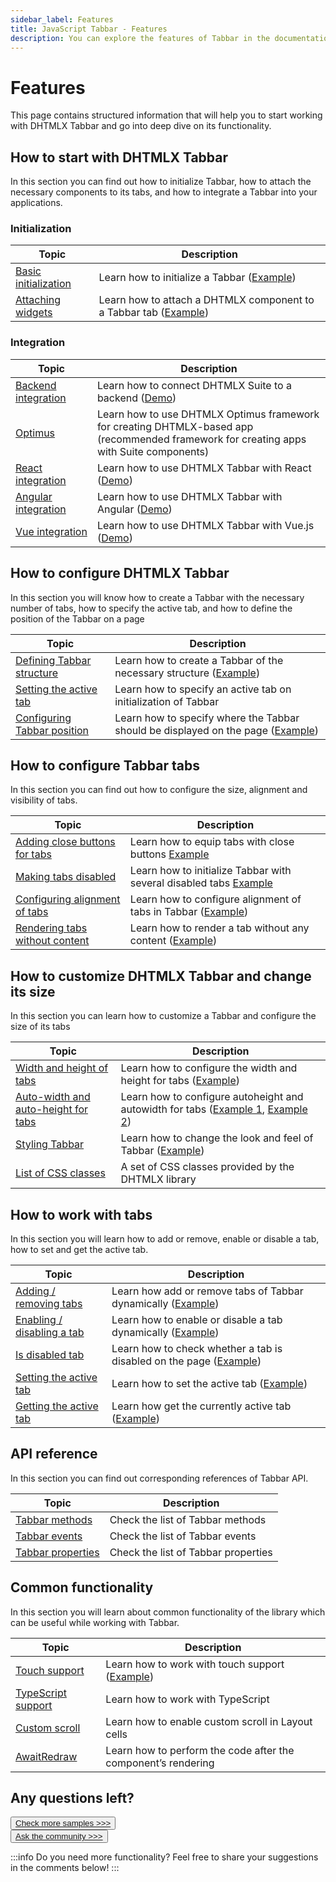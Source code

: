 ```yaml
---
sidebar_label: Features
title: JavaScript Tabbar - Features 
description: You can explore the features of Tabbar in the documentation of the DHTMLX JavaScript UI library. Browse developer guides and API reference, try out code examples and live demos, and download a free 30-day evaluation version of DHTMLX Suite 7.
---
```


# Features

This page contains structured information that will help you to start working with DHTMLX Tabbar and go into deep dive on its functionality.

## How to start with DHTMLX Tabbar

In this section you can find out how to initialize Tabbar, how to attach the necessary components to its tabs, and how to integrate a Tabbar into your applications.

### Initialization

| Topic                                                                     | Description                                                                                             |
| ------------------------------------------------------------------------- | ------------------------------------------------------------------------------------------------------- |
| [Basic initialization](../init/)                                          | Learn how to initialize a Tabbar ([Example](https://snippet.dhtmlx.com/uysfjo5z))                       |
| [Attaching widgets](../work_with_tabbar/#attaching-a-component-to-a-cell) | Learn how to attach a DHTMLX component to a Tabbar tab ([Example](https://snippet.dhtmlx.com/o1jwmw1l)) |

### Integration

| Topic                                                   | Description                                                                                                                                  |
| ------------------------------------------------------- | -------------------------------------------------------------------------------------------------------------------------------------------- |
| [Backend integration](integration/suite_and_backend.md) | Learn how to connect DHTMLX Suite to a backend  ([Demo](https://github.com/DHTMLX/nodejs-suite-demo))                                        |
| [Optimus](optimus_guides.md)                            | Learn how to use DHTMLX Optimus framework for creating  DHTMLX-based app <br>(recommended framework for creating apps with Suite components) |
| [React integration](integration/suite_and_react.md)     | Learn how to use DHTMLX Tabbar with React ([Demo](https://github.com/DHTMLX/react-widgets))                                                  |
| [Angular integration](integration/suite_and_angular.md) | Learn how to use DHTMLX Tabbar with Angular ([Demo](https://github.com/DHTMLX/angular-suite-demo))                                           |
| [Vue integration](integration/suite_and_vue.md)         | Learn how to use DHTMLX Tabbar with Vue.js ([Demo](https://github.com/DHTMLX/vue-suite-demo))                                                |

## How to configure DHTMLX Tabbar 

In this section you will know how to create a Tabbar with the necessary number of tabs, how to specify the active tab, and how to define the position of the Tabbar on a page

| Topic                                                                    | Description                                                                                                             |
| ------------------------------------------------------------------------ | ----------------------------------------------------------------------------------------------------------------------- |
| [Defining Tabbar structure](../configuring_tabbar/#structure-of-tabs)    | Learn how to create a Tabbar of the necessary structure ([Example](https://snippet.dhtmlx.com/uysfjo5z?text=#tabbar))   |
| [Setting the active tab](../api/tabbar_activetab_config/)                | Learn how to specify an active tab on initialization of Tabbar                                                          |
| [Configuring Tabbar position](../configuring_tabbar/#position-of-tabbar) | Learn how to specify where the Tabbar should be displayed on the page  ([Example](https://snippet.dhtmlx.com/xq6k0tts)) |

## How to configure Tabbar tabs 

In this section you can find out how to configure the size, alignment and visibility of tabs.

| Topic                                                                                     | Description                                                                                                                                                   |
| ----------------------------------------------------------------------------------------- | ------------------------------------------------------------------------------------------------------------------------------------------------------------- |
| [Adding close buttons for tabs](../configuring_tabbar/#close-buttons-for-tabs)            | Learn how to equip tabs with close buttons  [Example](https://snippet.dhtmlx.com/xqthiy66)                                                                    |
| [Making tabs disabled](../configuring_tabbar/#disabled-tabs)                              | Learn how to initialize Tabbar with several disabled tabs [Example](https://snippet.dhtmlx.com/xqthiy66)                                                      |
| [Configuring alignment of tabs](../configuring_tabbar/#alignment)                         | Learn how to configure alignment of tabs in Tabbar ([Example](https://snippet.dhtmlx.com/bctscs71))                                                           |
| [Rendering tabs without content](../configuring_tabbar/#tabs-without-content)             | Learn how to render a tab without any content ([Example](https://snippet.dhtmlx.com/7jzrifql))                                                                |



## How to customize DHTMLX Tabbar and change its size

In this section you can learn how to customize a Tabbar and configure the size of its tabs

| Topic                                               | Description                                                                                       |
| --------------------------------------------------- | ------------------------------------------------------------------------------------------------- |
| [Width and height of tabs](../configuring_tabbar/#size-of-tabs)                          | Learn how to configure the width and height for tabs ([Example](https://snippet.dhtmlx.com/yy841z3j))                                                         |
| [Auto-width and auto-height for tabs](../configuring_tabbar/#autosize-for-tabs) | Learn how to configure autoheight and autowidth for tabs ([Example 1](https://snippet.dhtmlx.com/mlzko8am), [Example 2](https://snippet.dhtmlx.com/pqvycp1c)) |
| [Styling Tabbar](../customization/#styling-tabbar)  | Learn how to change the look and feel of Tabbar  ([Example](https://snippet.dhtmlx.com/47en9f0a)) |
| [List of CSS classes](../../helpers/base_elements/) | A set of CSS classes provided by the DHTMLX library                                               |


## How to work with tabs

In this section you will learn how to add or remove, enable or disable a tab, how to set and get the active tab.

| Topic                                                                        | Description                                                                                               |
| ---------------------------------------------------------------------------- | --------------------------------------------------------------------------------------------------------- |
| [Adding / removing tabs](../work_with_tabbar/#addingremoving-tabs)           | Learn how add or remove tabs of Tabbar dynamically ([Example](https://snippet.dhtmlx.com/z5vjj83y))       |
| [Enabling / disabling a tab](../work_with_tabbar/#enablingdisabling-a-tab)   | Learn how to enable or disable a tab dynamically ([Example](https://snippet.dhtmlx.com/9l3egq3z))         |
| [Is disabled tab](../work_with_tabbar/#checking-if-a-tab-is-disabled)        | Learn how to check whether a tab is disabled on the page ([Example](https://snippet.dhtmlx.com/86er2y7m)) |
| [Setting the active tab](../work_with_tabbar/#settinggetting-the-active-tab) | Learn how to set the active tab ([Example](https://snippet.dhtmlx.com/u9ryz38f))                          |
| [Getting the active tab](../work_with_tabbar/#settinggetting-the-active-tab) | Learn how get the currently active tab ([Example](https://snippet.dhtmlx.com/xpvkcwiu))                   |


## API reference

In this section you can find out corresponding references of Tabbar API.

| Topic                                                  | Description                         |
| ------------------------------------------------------ | ----------------------------------- |
| [Tabbar methods](../../category/tabbar-methods/)       | Check the list of Tabbar methods    |
| [Tabbar events](../../category/tabbar-events/)         | Check the list of Tabbar events     |
| [Tabbar properties](../../category/tabbar-properties/) | Check the list of Tabbar properties |


## Common functionality

In this section you will learn about common functionality of the library which can be useful while working with Tabbar.

| Topic                                                         | Description                                                                             |
| ------------------------------------------------------------- | --------------------------------------------------------------------------------------- |
| [Touch support](../../common_features/touch_support/)         | Learn how to work with touch support   ([Example](https://snippet.dhtmlx.com/q3cu6x1a)) |
| [TypeScript support](../../common_features/using_typescript/) | Learn how to work with TypeScript                                                       |
| [Custom scroll](../../common_features/custom_scroll/)         | Learn how to enable custom scroll in Layout cells                                       |
| [AwaitRedraw](../../helpers/await_redraw/)                    | Learn how to perform the code after the component’s rendering                           |

## Any questions left?

<button class="support_btn"><a href="https://snippet.dhtmlx.com/all?text=tabbar">Check more samples >>></a> </button>
<br>
<button class="support_btn"><a href="https://forum.dhtmlx.com/">Ask the community >>></a> </button>

:::info
Do you need more functionality? Feel free to share your suggestions in the comments below!
:::